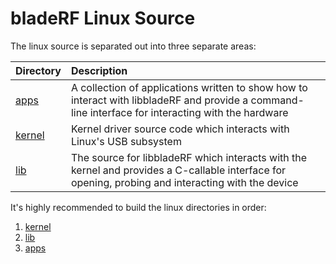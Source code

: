 # bladeRF Linux Source #
The linux source is separated out into three separate areas:

| Directory         | Description                                                                                                                                           |
| :-----------------| :---------------------------------------------------------------------------------------------------------------------------------------------------- |
| [apps][apps]      | A collection of applications written to show how to interact with libbladeRF and provide a command-line interface for interacting with the hardware   |
| [kernel][kernel]  | Kernel driver source code which interacts with Linux's USB subsystem                                                                                  |
| [lib][lib]        | The source for libbladeRF which interacts with the kernel and provides a C-callable interface for opening, probing and interacting with the device    |

[apps]: apps (Linux Applications)
[kernel]: kernel (Linux Kernel Driver)
[lib]: lib (libbladeRF Source)

It's highly recommended to build the linux directories in order:

1. [kernel][kernel]
1. [lib][lib]
1. [apps][apps]


